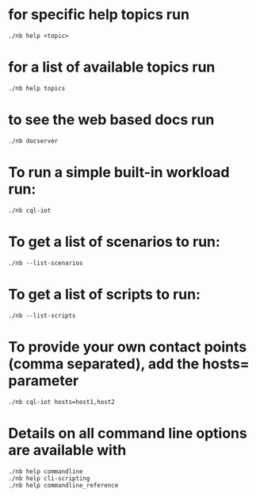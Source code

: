 # for specific help topics run
    ./nb help <topic>

# for a list of available topics run
    ./nb help topics

# to see the web based docs run
    ./nb docserver

# To run a simple built-in workload run:
    ./nb cql-iot

# To get a list of scenarios to run:
    ./nb --list-scenarios

# To get a list of scripts to run:
    ./nb --list-scripts

# To provide your own contact points (comma separated), add the hosts= parameter
    ./nb cql-iot hosts=host1,host2

# Details on all command line options are available with

    ./nb help commandline
    ./nb help cli-scripting
    ./nb help commandline_reference

